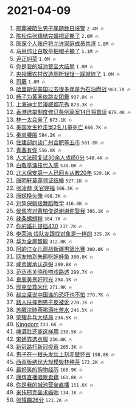 # 2021-04-09

1. [邢菲被陌生男子尾随数日报警](https://s.weibo.com/weibo?q=%23%E9%82%A2%E8%8F%B2%E8%A2%AB%E9%99%8C%E7%94%9F%E7%94%B7%E5%AD%90%E5%B0%BE%E9%9A%8F%E6%95%B0%E6%97%A5%E6%8A%A5%E8%AD%A6%23&Refer=top) `2.4M 🔥`
1. [陈松伶张铎结完婚把证撕了](https://s.weibo.com/weibo?q=%23%E9%99%88%E6%9D%BE%E4%BC%B6%E5%BC%A0%E9%93%8E%E7%BB%93%E5%AE%8C%E5%A9%9A%E6%8A%8A%E8%AF%81%E6%92%95%E4%BA%86%23&Refer=top) `2.0M 🔥`
1. [医保个人账户将允许家庭成员共济](https://s.weibo.com/weibo?q=%23%E5%8C%BB%E4%BF%9D%E4%B8%AA%E4%BA%BA%E8%B4%A6%E6%88%B7%E5%B0%86%E5%85%81%E8%AE%B8%E5%AE%B6%E5%BA%AD%E6%88%90%E5%91%98%E5%85%B1%E6%B5%8E%23&Refer=top) `1.8M 🔥`
1. [马思纯让白敬亭把帽子摘了](https://s.weibo.com/weibo?q=%23%E9%A9%AC%E6%80%9D%E7%BA%AF%E8%AE%A9%E7%99%BD%E6%95%AC%E4%BA%AD%E6%8A%8A%E5%B8%BD%E5%AD%90%E6%91%98%E4%BA%86%23&Refer=top) `1.1M 🔥`
1. [尹正焖菜](https://s.weibo.com/weibo?q=%E5%B0%B9%E6%AD%A3%E7%84%96%E8%8F%9C&Refer=top) `1.0M 🔥`
1. [你是我的城池营垒大结局](https://s.weibo.com/weibo?q=%23%E4%BD%A0%E6%98%AF%E6%88%91%E7%9A%84%E5%9F%8E%E6%B1%A0%E8%90%A5%E5%9E%92%E5%A4%A7%E7%BB%93%E5%B1%80%23&Refer=top) `1.0M 🔥`
1. [央视曝农村改造厕所轻轻一踩就碎了](https://s.weibo.com/weibo?q=%23%E5%A4%AE%E8%A7%86%E6%9B%9D%E5%86%9C%E6%9D%91%E6%94%B9%E9%80%A0%E5%8E%95%E6%89%80%E8%BD%BB%E8%BD%BB%E4%B8%80%E8%B8%A9%E5%B0%B1%E7%A2%8E%E4%BA%86%23&Refer=top) `1.0M 🔥`
1. [司藤](https://s.weibo.com/weibo?q=%E5%8F%B8%E8%97%A4&Refer=top) `1.0M 🔥`
1. [哈里斯说美国过去很多年是为石油而战](https://s.weibo.com/weibo?q=%23%E5%93%88%E9%87%8C%E6%96%AF%E8%AF%B4%E7%BE%8E%E5%9B%BD%E8%BF%87%E5%8E%BB%E5%BE%88%E5%A4%9A%E5%B9%B4%E6%98%AF%E4%B8%BA%E7%9F%B3%E6%B2%B9%E8%80%8C%E6%88%98%23&Refer=top) `983.7K 🔥`
1. [杨子为黄圣依跳女团舞](https://s.weibo.com/weibo?q=%23%E6%9D%A8%E5%AD%90%E4%B8%BA%E9%BB%84%E5%9C%A3%E4%BE%9D%E8%B7%B3%E5%A5%B3%E5%9B%A2%E8%88%9E%23&Refer=top) `937.8K 🔥`
1. [上海迪士尼漫威烟花秀](https://s.weibo.com/weibo?q=%E4%B8%8A%E6%B5%B7%E8%BF%AA%E5%A3%AB%E5%B0%BC%E6%BC%AB%E5%A8%81%E7%83%9F%E8%8A%B1%E7%A7%80&Refer=top) `873.3K 🔥`
1. [香港选举制度修订条例草案14日将首读](https://s.weibo.com/weibo?q=%23%E9%A6%99%E6%B8%AF%E9%80%89%E4%B8%BE%E5%88%B6%E5%BA%A6%E4%BF%AE%E8%AE%A2%E6%9D%A1%E4%BE%8B%E8%8D%89%E6%A1%8814%E6%97%A5%E5%B0%86%E9%A6%96%E8%AF%BB%23&Refer=top) `679.4K 🔥`
1. [林一太会亲了](https://s.weibo.com/weibo?q=%23%E6%9E%97%E4%B8%80%E5%A4%AA%E4%BC%9A%E4%BA%B2%E4%BA%86%23&Refer=top) `673.1K 🔥`
1. [美国发生枪击案2名儿童死亡](https://s.weibo.com/weibo?q=%23%E7%BE%8E%E5%9B%BD%E5%8F%91%E7%94%9F%E6%9E%AA%E5%87%BB%E6%A1%882%E5%90%8D%E5%84%BF%E7%AB%A5%E6%AD%BB%E4%BA%A1%23&Refer=top) `666.7K 🔥`
1. [秦岚腰围](https://s.weibo.com/weibo?q=%23%E7%A7%A6%E5%B2%9A%E8%85%B0%E5%9B%B4%23&Refer=top) `584.2K 🔥`
1. [住建部约谈广州合肥等五市](https://s.weibo.com/weibo?q=%23%E4%BD%8F%E5%BB%BA%E9%83%A8%E7%BA%A6%E8%B0%88%E5%B9%BF%E5%B7%9E%E5%90%88%E8%82%A5%E7%AD%89%E4%BA%94%E5%B8%82%23&Refer=top) `561.8K 🔥`
1. [青春有你](https://s.weibo.com/weibo?q=%E9%9D%92%E6%98%A5%E6%9C%89%E4%BD%A0&Refer=top) `556.0K 🔥`
1. [人大法硕复试30余人成绩0分](https://s.weibo.com/weibo?q=%23%E4%BA%BA%E5%A4%A7%E6%B3%95%E7%A1%95%E5%A4%8D%E8%AF%9530%E4%BD%99%E4%BA%BA%E6%88%90%E7%BB%A90%E5%88%86%23&Refer=top) `540.4K 🔥`
1. [白敬亭演技代入感](https://s.weibo.com/weibo?q=%23%E7%99%BD%E6%95%AC%E4%BA%AD%E6%BC%94%E6%8A%80%E4%BB%A3%E5%85%A5%E6%84%9F%23&Refer=top) `538.0K 🔥`
1. [北大保安第一人已回乡从教20年](https://s.weibo.com/weibo?q=%23%E5%8C%97%E5%A4%A7%E4%BF%9D%E5%AE%89%E7%AC%AC%E4%B8%80%E4%BA%BA%E5%B7%B2%E5%9B%9E%E4%B9%A1%E4%BB%8E%E6%95%9920%E5%B9%B4%23&Refer=top) `529.1K 🔥`
1. [唐明轩莫菲领证结婚](https://s.weibo.com/weibo?q=%E5%94%90%E6%98%8E%E8%BD%A9%E8%8E%AB%E8%8F%B2%E9%A2%86%E8%AF%81%E7%BB%93%E5%A9%9A&Refer=top) `527.1K 🔥`
1. [张凌赫 天官赐福](https://s.weibo.com/weibo?q=%E5%BC%A0%E5%87%8C%E8%B5%AB%20%E5%A4%A9%E5%AE%98%E8%B5%90%E7%A6%8F&Refer=top) `506.5K 🔥`
1. [唐嫣换头像](https://s.weibo.com/weibo?q=%23%E5%94%90%E5%AB%A3%E6%8D%A2%E5%A4%B4%E5%83%8F%23&Refer=top) `498.3K 🔥`
1. [刘隽保姆级舞蹈教学](https://s.weibo.com/weibo?q=%23%E5%88%98%E9%9A%BD%E4%BF%9D%E5%A7%86%E7%BA%A7%E8%88%9E%E8%B9%88%E6%95%99%E5%AD%A6%23&Refer=top) `416.6K 🔥`
1. [侯佩岑对黄柏俊说谢谢你娶我](https://s.weibo.com/weibo?q=%23%E4%BE%AF%E4%BD%A9%E5%B2%91%E5%AF%B9%E9%BB%84%E6%9F%8F%E4%BF%8A%E8%AF%B4%E8%B0%A2%E8%B0%A2%E4%BD%A0%E5%A8%B6%E6%88%91%23&Refer=top) `386.1K 🔥`
1. [辣条螺蛳粉](https://s.weibo.com/weibo?q=%23%E8%BE%A3%E6%9D%A1%E8%9E%BA%E8%9B%B3%E7%B2%89%23&Refer=top) `384.7K 🔥`
1. [你的婚礼提档430](https://s.weibo.com/weibo?q=%23%E4%BD%A0%E7%9A%84%E5%A9%9A%E7%A4%BC%E6%8F%90%E6%A1%A3430%23&Refer=top) `337.7K 🔥`
1. [李荣浩 找队友跟找对象是一样的](https://s.weibo.com/weibo?q=%E6%9D%8E%E8%8D%A3%E6%B5%A9%20%E6%89%BE%E9%98%9F%E5%8F%8B%E8%B7%9F%E6%89%BE%E5%AF%B9%E8%B1%A1%E6%98%AF%E4%B8%80%E6%A0%B7%E7%9A%84&Refer=top) `325.2K 🔥`
1. [华为全屋智能](https://s.weibo.com/weibo?q=%E5%8D%8E%E4%B8%BA%E5%85%A8%E5%B1%8B%E6%99%BA%E8%83%BD&Refer=top) `312.0K 🔥`
1. [阿的江女儿观战新疆男篮比赛](https://s.weibo.com/weibo?q=%E9%98%BF%E7%9A%84%E6%B1%9F%E5%A5%B3%E5%84%BF%E8%A7%82%E6%88%98%E6%96%B0%E7%96%86%E7%94%B7%E7%AF%AE%E6%AF%94%E8%B5%9B&Refer=top) `300.0K 🔥`
1. [网友拍到朱鹮吃娃娃鱼](https://s.weibo.com/weibo?q=%23%E7%BD%91%E5%8F%8B%E6%8B%8D%E5%88%B0%E6%9C%B1%E9%B9%AE%E5%90%83%E5%A8%83%E5%A8%83%E9%B1%BC%23&Refer=top) `300.0K 🔥`
1. [咸素媛承认造假](https://s.weibo.com/weibo?q=%23%E5%92%B8%E7%B4%A0%E5%AA%9B%E6%89%BF%E8%AE%A4%E9%80%A0%E5%81%87%23&Refer=top) `299.8K 🔥`
1. [范丞丞关晓彤吻戏路透](https://s.weibo.com/weibo?q=%23%E8%8C%83%E4%B8%9E%E4%B8%9E%E5%85%B3%E6%99%93%E5%BD%A4%E5%90%BB%E6%88%8F%E8%B7%AF%E9%80%8F%23&Refer=top) `299.7K 🔥`
1. [良辰美景好时光](https://s.weibo.com/weibo?q=%E8%89%AF%E8%BE%B0%E7%BE%8E%E6%99%AF%E5%A5%BD%E6%97%B6%E5%85%89&Refer=top) `294.1K 🔥`
1. [邢克垒救米佧](https://s.weibo.com/weibo?q=%23%E9%82%A2%E5%85%8B%E5%9E%92%E6%95%91%E7%B1%B3%E4%BD%A7%23&Refer=top) `271.9K 🔥`
1. [赵立坚说中国谁的恐吓也不怕](https://s.weibo.com/weibo?q=%23%E8%B5%B5%E7%AB%8B%E5%9D%9A%E8%AF%B4%E4%B8%AD%E5%9B%BD%E8%B0%81%E7%9A%84%E6%81%90%E5%90%93%E4%B9%9F%E4%B8%8D%E6%80%95%23&Refer=top) `270.7K 🔥`
1. [路人扶摔倒男子反被讹](https://s.weibo.com/weibo?q=%23%E8%B7%AF%E4%BA%BA%E6%89%B6%E6%91%94%E5%80%92%E7%94%B7%E5%AD%90%E5%8F%8D%E8%A2%AB%E8%AE%B9%23&Refer=top) `270.1K 🔥`
1. [苏醒沈晓燕喝酒吐苦水](https://s.weibo.com/weibo?q=%23%E8%8B%8F%E9%86%92%E6%B2%88%E6%99%93%E7%87%95%E5%96%9D%E9%85%92%E5%90%90%E8%8B%A6%E6%B0%B4%23&Refer=top) `245.5K 🔥`
1. [荣耀乒乓大结局](https://s.weibo.com/weibo?q=%23%E8%8D%A3%E8%80%80%E4%B9%92%E4%B9%93%E5%A4%A7%E7%BB%93%E5%B1%80%23&Refer=top) `234.5K 🔥`
1. [Kingdom](https://s.weibo.com/weibo?q=Kingdom&Refer=top) `233.6K 🔥`
1. [啤酒肚还能这样用](https://s.weibo.com/weibo?q=%23%E5%95%A4%E9%85%92%E8%82%9A%E8%BF%98%E8%83%BD%E8%BF%99%E6%A0%B7%E7%94%A8%23&Refer=top) `230.5K 🔥`
1. [宋妍霏选衣服](https://s.weibo.com/weibo?q=%E5%AE%8B%E5%A6%8D%E9%9C%8F%E9%80%89%E8%A1%A3%E6%9C%8D&Refer=top) `230.0K 🔥`
1. [新冠路打新冠疫苗](https://s.weibo.com/weibo?q=%E6%96%B0%E5%86%A0%E8%B7%AF%E6%89%93%E6%96%B0%E5%86%A0%E7%96%AB%E8%8B%97&Refer=top) `205.3K 🔥`
1. [男子在一根头发丝上刻赤壁怀古](https://s.weibo.com/weibo?q=%E7%94%B7%E5%AD%90%E5%9C%A8%E4%B8%80%E6%A0%B9%E5%A4%B4%E5%8F%91%E4%B8%9D%E4%B8%8A%E5%88%BB%E8%B5%A4%E5%A3%81%E6%80%80%E5%8F%A4&Refer=top) `198.8K 🔥`
1. [西双版纳现大规模毁林种茶](https://s.weibo.com/weibo?q=%23%E8%A5%BF%E5%8F%8C%E7%89%88%E7%BA%B3%E7%8E%B0%E5%A4%A7%E8%A7%84%E6%A8%A1%E6%AF%81%E6%9E%97%E7%A7%8D%E8%8C%B6%23&Refer=top) `173.2K 🔥`
1. [最好笑的购物经历](https://s.weibo.com/weibo?q=%23%E6%9C%80%E5%A5%BD%E7%AC%91%E7%9A%84%E8%B4%AD%E7%89%A9%E7%BB%8F%E5%8E%86%23&Refer=top) `168.9K 🔥`
1. [康辉直播唱歌卖藕](https://s.weibo.com/weibo?q=%23%E5%BA%B7%E8%BE%89%E7%9B%B4%E6%92%AD%E5%94%B1%E6%AD%8C%E5%8D%96%E8%97%95%23&Refer=top) `161.8K 🔥`
1. [你是我的城池营垒直播](https://s.weibo.com/weibo?q=%E4%BD%A0%E6%98%AF%E6%88%91%E7%9A%84%E5%9F%8E%E6%B1%A0%E8%90%A5%E5%9E%92%E7%9B%B4%E6%92%AD&Refer=top) `151.6K 🔥`
1. [米佧邢克垒求婚吻](https://s.weibo.com/weibo?q=%23%E7%B1%B3%E4%BD%A7%E9%82%A2%E5%85%8B%E5%9E%92%E6%B1%82%E5%A9%9A%E5%90%BB%23&Refer=top) `134.1K 🔥`
1. [张镇麟26分](https://s.weibo.com/weibo?q=%E5%BC%A0%E9%95%87%E9%BA%9F26%E5%88%86&Refer=top) `121.2K 🔥`
